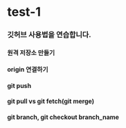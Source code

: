 # test-1
### 깃허브 사용법을 연습합니다.

#### 원격 저장소 만들기

#### origin 연결하기

#### git push

#### git pull vs git fetch(git merge)

#### git branch, git checkout branch_name
